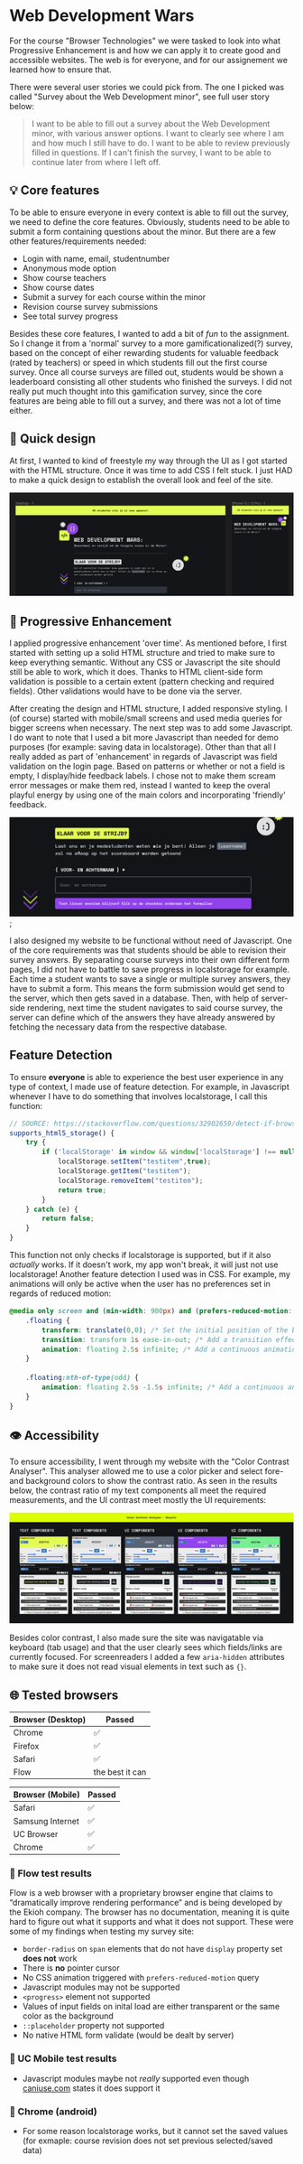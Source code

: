 # Web Development Wars

For the course "Browser Technologies" we were tasked to look into what Progressive Enhancement is and how we can apply it to create good and accessible websites. The web is for everyone, and for our assignement we learned how to ensure that.

There were several user stories we could pick from. The one I picked was called "Survey about the Web Development minor", see full user story below:

> I want to be able to fill out a survey about the Web Development minor, with various answer options. I want to clearly see where I am and how much I still have to do. I want to be able to review previously filled in questions. If I can't finish the survey, I want to be able to continue later from where I left off.

## :bulb: Core features

To be able to ensure everyone in every context is able to fill out the survey, we need to define the core features. Obviously, students need to be able to submit a form containing questions about the minor. But there are a few other features/requirements needed:

- Login with name, email, studentnumber
- Anonymous mode option
- Show course teachers
- Show course dates
- Submit a survey for each course within the minor
- Revision course survey submissions
- See total survey progress

Besides these core features, I wanted to add a bit of *fun* to the assignment. So I change it from a 'normal' survey to a more gamificationalized(?) survey, based on the concept of eiher rewarding students for valuable feedback (rated by teachers) or speed in which students fill out the first course survey. Once all course surveys are filled out, students would be shown a leaderboard consisting all other students who finished the surveys. I did not really put much thought into this gamification survey, since the core features are being able to fill out a survey, and there was not a lot of time either.

## :art: Quick design

At first, I wanted to kind of freestyle my way through the UI as I got started with the HTML structure. Once it was time to add CSS I felt stuck. I just HAD to make a quick design to establish the overall look and feel of the site.

![Web Dev Wars Design](./assets/web_dev_wars-preview.png)

## :rainbow: Progressive Enhancement

I applied progressive enhancement 'over time'. As mentioned before, I  first started with setting up a solid HTML structure and tried to make sure to keep everything semantic. Without any CSS or Javascript the site should still be able to work, which it does. Thanks to HTML client-side form validation is possible to a certain extent (pattern checking and required fields). Other validations would have to be done via the server.

After creating the design and HTML structure, I added responsive styling. I (of course) started with mobile/small screens and used media queries for bigger screens when necessary. The next step was to add some Javascript. I do want to note that I used a bit more Javascript than needed for demo purposes (for example: saving data in localstorage). Other than that all I really added as part of 'enhancement' in regards of Javascript was field validation on the login page. Based on patterns or whether or not a field is empty, I display/hide feedback labels. I chose not to make them scream error messages or make them red, instead I wanted to keep the overal playful energy by using one of the main colors and incorporating 'friendly' feedback.

![Web Dev Wars Feedback](./assets/web_dev_wars-preview-feedback.png);

I also designed my website to be functional without need of Javascript. One of the core requirements was that students should be able to revision their survey answers. By separating course surveys into their own different form pages, I did not have to battle to save progress in localstorage for example. Each time a student wants to save a single or multiple survey answers, they have to submit a form. This means the form submission would get send to the server, which then gets saved in a database. Then, with help of server-side rendering, next time the student navigates to said course survey, the server can define which of the answers they have already answered by fetching the necessary data from the respective database.

## Feature Detection

To ensure **everyone** is able to experience the best user experience in any type of context, I made use of feature detection. For example, in Javascript whenever I have to do something that involves localstorage, I call this function:

```js
// SOURCE: https://stackoverflow.com/questions/32902659/detect-if-browser-allows-setting-localstorage-setitem
supports_html5_storage() {
    try {
        if ('localStorage' in window && window['localStorage'] !== null) {
            localStorage.setItem("testitem",true);
            localStorage.getItem("testitem");
            localStorage.removeItem("testitem");
            return true;
        }
    } catch (e) {
        return false;
    }
}
```

This function not only checks if localstorage is supported, but if it also *actually* works. If it doesn't work, my app won't break, it will just not use localstorage! Another feature detection I used was in CSS. For example, my animations will only be active when the user has no preferences set in regards of reduced motion:

```css
@media only screen and (min-width: 900px) and (prefers-reduced-motion: no-preference ) {
    .floating {
        transform: translate(0,0); /* Set the initial position of the box */
        transition: transform 1s ease-in-out; /* Add a transition effect */
        animation: floating 2.5s infinite; /* Add a continuous animation */
    }

    .floating:nth-of-type(odd) {
        animation: floating 2.5s -1.5s infinite; /* Add a continuous animation */
    }
}
```

## :eye: Accessibility

To ensure accessibility, I went through my website with the "Color Contrast Analyser". This analyser allowed me to use a color picker and select fore- and background colors to show the contrast ratio. As seen in the results below, the contrast ratio of my text components all meet the required measurements, and the UI contrast meet mostly the UI requirements:

![Web Dev Wars - Color Contrast](./assets/web_dev_wars-color_contrast_analyzer.png)

Besides color contrast, I also made sure the site was navigatable via keyboard (tab usage) and that the user clearly sees which fields/links are currently focused. For screenreaders I added a few `aria-hidden` attributes to make sure it does not read visual elements in text such as `{}`.

## :globe_with_meridians: Tested browsers

| Browser (Desktop) | Passed                   |
|--------------------|---------------------------------|
| Chrome              | :white_check_mark:                   |
| Firefox      | :white_check_mark: |
| Safari   | :white_check_mark:    |
| Flow     | the best it can                    |

| Browser (Mobile) | Passed                   |
|--------------------|---------------------------------|
| Safari              | :white_check_mark:                   |
| Samsung Internet      | :white_check_mark: |
| UC Browser   | :white_check_mark:    |
| Chrome     | :white_check_mark:                    |

### :mag_right: Flow test results

Flow is a web browser with a proprietary browser engine that claims to “dramatically improve rendering performance” and is being developed by the Ekioh company. The browser has no documentation, meaning it is quite hard to figure out what it supports and what it does not support. These were some of my findings when testing my survey site:

- `border-radius` on `span` elements that do not have `display` property set **does not** work
- There is **no** pointer cursor
- No CSS animation triggered with `prefers-reduced-motion` query
- Javascript modules may not be supported
- `<progress>` element not supported
- Values of input fields on inital load are either transparent or the same color as the background
- `::placeholder` property not supported
- No native HTML form validate (would be dealt by server)

### :mag_right: UC Mobile test results

- Javascript modules maybe not *really* supported even though [caniuse.com](https://caniuse.com) states it does support it

### :mag_right: Chrome (android)

- For some reason localstorage works, but it cannot set the saved values (for exmaple: course revision does not set previous selected/saved data)

